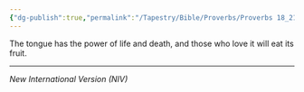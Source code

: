 ```yaml
---
{"dg-publish":true,"permalink":"/Tapestry/Bible/Proverbs/Proverbs 18_21/","title":"Proverbs 18:21","hide":true,"tags":["bible-verse","bible-verse"],"dgHomeLink":true,"dgShowLocalGraph":true,"dgEnableSearch":true}
---
```



The tongue has the power of life and death, and those who love it will eat its fruit.

---
*New International Version (NIV)*